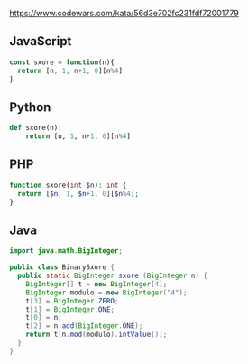 https://www.codewars.com/kata/56d3e702fc231fdf72001779

## JavaScript
```js
const sxore = function(n){
  return [n, 1, n+1, 0][n%4]
}
```

## Python
```python
def sxore(n):
    return [n, 1, n+1, 0][n%4]
```

## PHP
```php
function sxore(int $n): int {
  return [$n, 1, $n+1, 0][$n%4];
}
```

## Java
```java
import java.math.BigInteger;

public class BinarySxore {
  public static BigInteger sxore (BigInteger n) {
    BigInteger[] t = new BigInteger[4];
    BigInteger modulo = new BigInteger("4");
    t[3] = BigInteger.ZERO;
    t[1] = BigInteger.ONE;
    t[0] = n;
    t[2] = n.add(BigInteger.ONE);
    return t[n.mod(modulo).intValue()];
  }
}
```